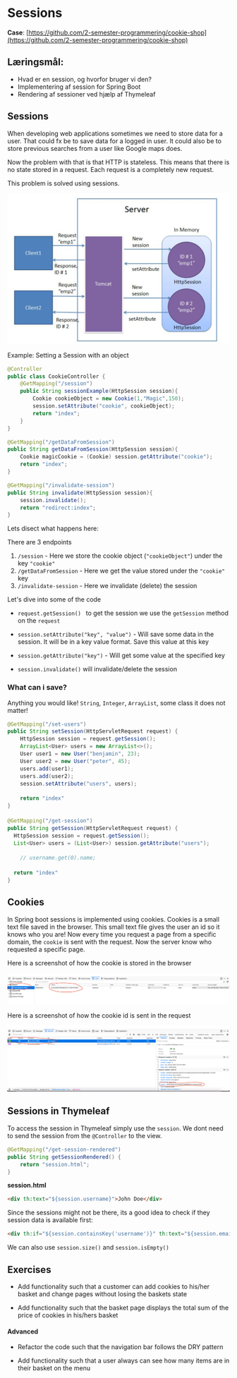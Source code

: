 

# Sessions

**Case**: [https://github.com/2-semester-programmering/cookie-shop](https://github.com/2-semester-programmering/cookie-shop)


## Læringsmål:
- Hvad er en session, og hvorfor bruger vi den?
- Implementering af session for Spring Boot
- Rendering af sessioner ved hjælp af Thymeleaf

## Sessions

When developing web applications sometimes we need to store data for a user. That could fx be to save data for a logged in user. It could also be to store previous searches from a user like Google maps does. 

Now the problem with that is that HTTP is stateless. This means that there is no state stored in a request. Each request is a completely new request.

This problem is solved using sessions. 

![Screenshot 2021-02-24 at 10.18.38](util/session-server.png)



Example: Setting a Session with an object

```java
@Controller
public class CookieController {
    @GetMapping("/session")
    public String sessionExample(HttpSession session){
        Cookie cookieObject = new Cookie(1,"Magic",150);
        session.setAttribute("cookie", cookieObject);
        return "index";
    }
}
```

```java
@GetMapping("/getDataFromSession")
public String getDataFromSession(HttpSession session){
    Cookie magicCookie = (Cookie) session.getAttribute("cookie");
    return "index";
}
```

```java
@GetMapping("/invalidate-session")
public String invalidate(HttpSession session){
    session.invalidate();
    return "redirect:index";
}
```

Lets disect what happens here:

There are 3 endpoints

1. `/session` - Here we store the cookie object (`"cookieObject"`) under the key `"cookie"`
2. `/getDataFromSession` - Here we get the value stored under the `"cookie"` key
3. `/invalidate-session` - Here we invalidate (delete) the session



Let's dive into some of the code

- `request.getSession() ` to get the session we use the `getSession` method on the `request`

- `session.setAttribute("key", "value")` - Will save some data in the session. It will be in a key value format. Save this value at this key

- `session.getAttribute("key")` - Will get some value at the specified key
- `session.invalidate()` will invalidate/delete the session



### What can i save?

Anything you would like! `String`, `Integer`, `ArrayList`, some class it does not matter!



```java
@GetMapping("/set-users")
public String setSession(HttpServletRequest request) {
    HttpSession session = request.getSession();
    ArrayList<User> users = new ArrayList<>();
    User user1 = new User("benjamin", 23);
    User user2 = new User("peter", 45);
    users.add(user1);
    users.add(user2);
    session.setAttribute("users", users);

    return "index"
}

@GetMapping("/get-session")
public String getSession(HttpServletRequest request) {
  HttpSession session = request.getSession();
  List<User> users = (List<User>) session.getAttribute("users");

	// username.get(0).name;

  return "index"
}
```



## Cookies

In Spring boot sessions is implemented using cookies. Cookies is a small text file saved in the browser. This small text file gives the user an id so it knows who you are! Now every time you request a page from a specific domain, the `cookie` is sent with the request. Now the server know who requested a specific page.



Here is a screenshot of how the cookie is stored in the browser

![Screenshot 2021-02-23 at 14.56.11](util/cookie-browser.png)



Here is a screenshot of how the cookie id is sent in the request

![Screenshot 2021-02-23 at 14.58.04](util/cookie-sent-on-request.png)





## Sessions in Thymeleaf

To access the session in Thymeleaf simply use the `session`. We dont need to send the session from the `@Controller` to the view. 

```java
@GetMapping("/get-session-rendered")
public String getSessionRendered() {
    return "session.html";
}
```



**session.html**

```html
<div th:text="${session.username}">John Doe</div>
```



Since the sessions might not be there, its a good idea to check if they session data is available first:

```html
<div th:if="${session.containsKey('username')}" th:text="${session.email}"></div>
```



We can also use `session.size()` and `session.isEmpty()`



## Exercises

- Add functionality such that a customer can add cookies to his/her basket and change pages without losing the baskets state

- Add functionality such that the basket page displays the total sum of the price of cookies in his/hers basket



#### Advanced

- Refactor the code such that the navigation bar follows the DRY pattern

- Add functionality such that a user always can see how many items are in their basket on the menu

